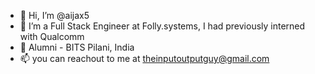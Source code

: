 - 👋 Hi, I’m @aijax5
- 🌱 I’m a Full Stack Engineer at Folly.systems, I had previously interned with Qualcomm
- 🏫 Alumni - BITS Pilani, India
- 📫 you can reachout to me at theinputoutputguy@gmail.com

<!---
aijax5/aijax5 is a ✨ special ✨ repository because its `README.md` (this file) appears on your GitHub profile.
You can click the Preview link to take a look at your changes.
--->
